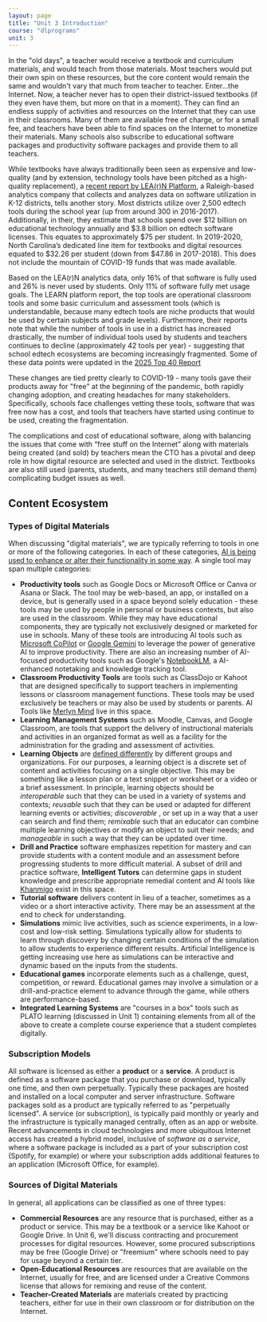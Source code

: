 ```yaml
---
layout: page
title: "Unit 3 Introduction"
course: "dlprograms"
unit: 3
---
```

 In the "old days", a teacher would receive a textbook and curriculum materials, and would teach from those materials. Most teachers would put their own spin on these resources, but the core content would remain the same and wouldn't vary that much from teacher to teacher. Enter...the Internet. Now, a teacher never has to open their district-issued textbooks (if they even have them, but more on that in a moment).  They can find an endless supply of activities and resources on the Internet that they can use in their classrooms. Many of them are available free of charge, or for a small fee, and teachers have been able to find spaces on the Internet to monetize their materials. Many schools also subscribe to educational software packages and productivity software packages and provide them to all teachers.

While textbooks have always traditionally been seen as expensive and low-quality (and by extension, technology tools have been pitched as a high-quality replacement), a [recent report by LEA(r)N Platform][1], a Raleigh-based analytics company that collects and analyzes data on software utilization in K-12 districts, tells another story. Most districts utilize over 2,500 edtech tools during the school year (up from around 300 in 2016-2017). Additionally, in their, they estimate that schools spend over $12 billion on educational technology annually and $3.8 billion on edtech software licenses. This equates to approximately $75 per student. In 2019-2020, North Carolina’s dedicated line item for textbooks and digital resources equated to $32.26 per student (down from $47.86 in 2017-2018). This does not include the mountain of COVID-19 funds that was made available.

Based on the LEA(r)N analytics data, only 16% of that software is fully used and 26% is never used by students. Only 11% of software fully met usage goals. The LEARN platform report, the top tools are operational classroom tools and some basic curriculum and assessment tools (which is understandable, because many edtech tools are niche products that would be used by certain subjects and grade levels). Furthermore, their reports note that while the number of tools in use in a district has increased drastically, the number of individual tools used by students and teachers continues to decline (approximately 42 tools per year) - suggesting that school edtech ecosystems are becoming increasingly fragmented. Some of these data points were updated in the [2025 Top 40 Report](https://www.instructure.com/resources/research-reports/edtech-top40-2025)

These changes are tied pretty clearly to COVID-19 - many tools gave their products away for "free" at the beginning of the pandemic, both rapidly changing adoption, and creating headaches for many stakeholders. Specifically, schools face challenges vetting these tools, software that was free now has a cost, and tools that teachers have started using continue to be used, creating the fragmentation. 

The complications and cost of educational software, along with balancing the issues that come with “free stuff on the Internet” along with materials being created (and sold) by teachers mean the CTO has a pivotal and deep role in how digital resource are selected and used in the district. Textbooks are also still used (parents, students, and many teachers still demand them) complicating budget issues as well. 

## Content Ecosystem

### Types of Digital Materials
When discussing "digital materials", we are typically referring to tools in one or more of the following categories. In each of these categories, [AI is being used to enhance or alter their functionality in some way](https://www.commonsense.org/education/lists/classroom-tools-that-use-ai). A single tool may span multiple categories:
* **Productivity tools** such as Google Docs or Microsoft Office or Canva or Asana or Slack. The tool may be web-based, an app, or installed on a device, but is generally used in a space beyond solely education - these tools may be used by people in personal or business contexts, but also are used in the classroom. While they may have educational components, they are typically not exclusively designed or marketed for use in schools. Many of these tools are introducing AI tools such as [Microsoft CoPilot](https://copilot.microsoft.com/#/) or [Google Gemini](https://gemini.google.com/app) to leverage the power of generative AI to improve productivity. There are also an increasing number of AI-focused productivity tools such as Google's [NotebookLM](https://notebooklm.google.com/), a AI-enhanced notetaking and knowledge tracking tool.
* **Classroom Productivity Tools** are tools such as ClassDojo or Kahoot that are designed specifically to support teachers in implementing lessons or classroom management functions. These tools may be used exclusively be teachers or may also be used by students or parents. AI Tools like [Merlyn Mind](https://www.merlyn.org/) live in this space.
* **Learning Management Systems** such as Moodle, Canvas, and Google Classroom, are tools that support the delivery of instructional materials and activities in an organized format as well as a facility for the administration for the grading and assessment of activities. 
* **Learning Objects** are [defined differently][3] by different groups and organizations. For our purposes, a learning object is a discrete set of content and activities focusing on a single objective.  This may be something like a lesson plan or a text snippet or worksheet or a video or a brief assessment. In principle, learning objects should be  _interoperable_ such that they can be used in a variety of systems and contexts; _reusable_ such that they can be used or adapted for different learning events or activities;  _discoverable_ , or set up in a way that a user can search and find them; _remixable_ such that an educator can combine multiple learning objectives or modify an object to suit their needs; and _manageable_ in such a way that they can be updated over time. 
* **Drill and Practice** software emphasizes repetition for mastery and can provide students with a content module and an assessment before progressing students to more difficult material. A subset of drill and practice software, **Intelligent Tutors** can determine gaps in student knowledge and prescribe appropriate remedial content and AI tools like [Khanmigo](https://www.khanmigo.ai/) exist in this space.
* **Tutorial software** delivers content in lieu of a teacher, sometimes as a video or a short interactive activity. There may be an assessment at the end to check for understanding.
* **Simulations** mimic live activities, such as science experiments, in a low-cost and low-risk setting. Simulations typically allow for students to learn through discovery by changing certain conditions of the simulation to allow students to experience different results. Artificial Intelligence is getting increasing use here as simulations can be interactive and dynamic based on the inputs from the students. 
* **Educational games** incorporate elements such as a challenge, quest, competition, or reward. Educational games may involve a simulation or a drill-and-practice element to advance through the game, while others are performance-based. 
* **Integrated Learning Systems** are "courses in a box" tools such as PLATO learning (discussed in Unit 1) containing elements from all of the above to create a complete course experience that a student completes digitally.

### Subscription Models
All software is licensed as either a **product** or a **service**. A product is defined as a software package that you purchase or download, typically one time, and then own perpetually. Typically these packages are hosted and installed on a local computer and server infrastructure. Software packages sold as a product are typically referred to as "perpetually licensed". A service (or subscription), is typically paid monthly or yearly and the infrastructure is typically managed centrally, often as an app or website. Recent advancements in cloud technologies and more ubiquitous Internet access has created a hybrid model, inclusive of _software as a service_, where a software package is included as a part of your subscription cost (Spotify, for example) or where your subscription adds additional features to an application (Microsoft Office, for example).

### Sources of Digital Materials
In general, all applications can be classified as one of three types:
* **Commercial Resources** are any resource that is purchased, either as a product or service. This may be a textbook or a service like Kahoot or Google Drive. In Unit 6, we'll discuss contracting and procurement processes for digital resources. However, some procured subscriptions may be free (Google Drive) or "freemium" where schools need to pay for usage beyond a certain tier.
* **Open-Educational Resources** are resources that are available on the Internet, usually for free, and are licensed under a Creative Commons license that allows for remixing and reuse of the content. 
* **Teacher-Created Materials** are materials created by practicing teachers, either for use in their own classroom or for distribution on the Internet.


[1]:	https://www.instructure.com/sites/default/files/pdf/2023_K12_eBook_EdtechTop40%20%282%29.pdf
[2]:	https://learnplatform.com/report/top40
[3]:	https://www.instructionaldesign.org/concepts/learning_objects/
